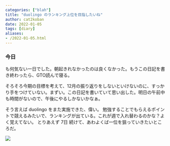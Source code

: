 ```yaml
---
categories: ["blah"]
title: "duolingo のランキング上位を目指したいね"
author: cat2koban
date: 2022-01-05
tags: [diary]
aliases:
- /2022-01-05.html
---
```


### 今日

も何気ない一日でした。朝起きれなかったのは良くなかった。もうこの日記を書き終わったら、GTO読んで寝る。

そろそろ今期の目標を考えて、12月の振り返りをしないといけないのに、すっかり手をつけていない。まずい。この日記を書いていて思い出した。明日の午前中も時間がないので、午後にやるしかないかなぁ。

そう言えば duolingo をまた実施できた、偉い。
勉強することでもらえるポイントで競えるみたいで、ランキングが出ている。これが週で入れ替わるのかな？よく覚えてない。
とりあえず 7日 続けて、あわよくば一位を狙っていきたいところだ。

![](https://i.imgur.com/giGWuTw.png)
